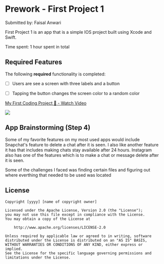 # Prework - First Project 1 

Submitted by: Faisal Anwari

First Project 1 is an app that is a simple IOS project built using Xcode and Swift.  

Time spent: 1 hour spent in total

## Required Features

The following **required** functionality is completed:

- [ ] Users are see a screen with three labels and a button
- [ ] Tapping the button changes the screen color to a random color


<div>
    <a href="https://www.loom.com/share/ec8e3c50dab44bfdabc96a5a9765d259">
      <p>My First Coding Project 🌟 - Watch Video</p>
    </a>
    <a href="https://www.loom.com/share/ec8e3c50dab44bfdabc96a5a9765d259">
      <img style="max-width:300px;" src="https://cdn.loom.com/sessions/thumbnails/ec8e3c50dab44bfdabc96a5a9765d259-1a48b050a9c5be51-full-play.gif">
    </a>
  </div>
 
## App Brainstorming (Step 4)
Some of my favorite features on my most used apps would include Snapchat's feature to delete a chat after it is seen. I also like another feature it has that includes making chats stay available after 24 hours. Instagram also has one of the features which is to make a chat or message delete after it is seen. 


Some of the challenges I faced was finding certain files and figuring out where everthing that needed to be used was located 
## License

    Copyright [yyyy] [name of copyright owner]

    Licensed under the Apache License, Version 2.0 (the "License");
    you may not use this file except in compliance with the License.
    You may obtain a copy of the License at

        http://www.apache.org/licenses/LICENSE-2.0

    Unless required by applicable law or agreed to in writing, software
    distributed under the License is distributed on an "AS IS" BASIS,
    WITHOUT WARRANTIES OR CONDITIONS OF ANY KIND, either express or implied.
    See the License for the specific language governing permissions and
    limitations under the License.
